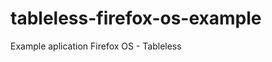 tableless-firefox-os-example
============================

Example aplication Firefox OS - Tableless
